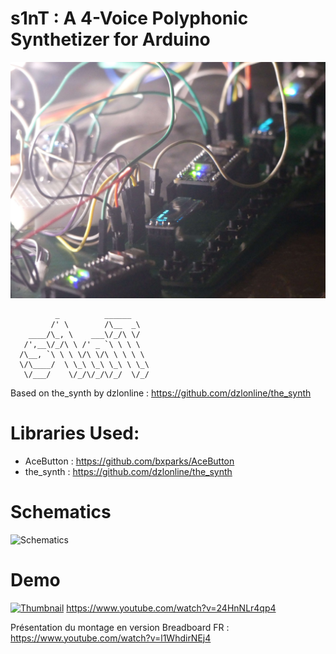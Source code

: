 # s1nT : A 4-Voice Polyphonic Synthetizer for Arduino

![Photo](documentations/s1nt_photo_closeup.jpg)

```
          _          ______
         /' \        /\__  _\
    ____/\_, \    ___\/_/\ \/
   /',__\/_/\ \ /' _ `\ \ \ \
  /\__, `\ \ \ \/\ \/\ \ \ \ \
  \/\____/  \ \_\ \_\ \_\ \ \_\
   \/___/    \/_/\/_/\/_/  \/_/
````
Based on the_synth by dzlonline : https://github.com/dzlonline/the_synth

# Libraries Used:
* AceButton : https://github.com/bxparks/AceButton
* the_synth : https://github.com/dzlonline/the_synth

# Schematics
![Schematics](documentations/schematics.png)

# Demo
[![Thumbnail](documentations/thumbnail.png)](https://www.youtube.com/watch?v=24HnNLr4qp4)
https://www.youtube.com/watch?v=24HnNLr4qp4   

Présentation du montage en version Breadboard FR : https://www.youtube.com/watch?v=l1WhdirNEj4

